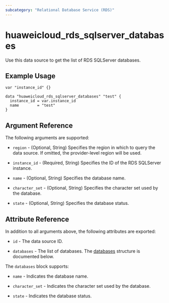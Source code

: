 ```yaml
---
subcategory: "Relational Database Service (RDS)"
---
```


# huaweicloud_rds_sqlserver_databases

Use this data source to get the list of RDS SQLServer databases.

## Example Usage

```hcl
var "instance_id" {}

data "huaweicloud_rds_sqlserver_databases" "test" {
  instance_id = var.instance_id
  name        = "test"
}
```

## Argument Reference

The following arguments are supported:

* `region` - (Optional, String) Specifies the region in which to query the data source.
  If omitted, the provider-level region will be used.

* `instance_id` - (Required, String) Specifies the ID of the RDS SQLServer instance.

* `name` - (Optional, String) Specifies the database name.

* `character_set` - (Optional, String) Specifies the character set used by the database.

* `state` - (Optional, String) Specifies the database status.

## Attribute Reference

In addition to all arguments above, the following attributes are exported:

* `id` - The data source ID.

* `databases` - The list of databases.
  The [databases](#RDS_sqlserver_databases) structure is documented below.

<a name="RDS_sqlserver_databases"></a>
The `databases` block supports:

* `name` - Indicates the database name.

* `character_set` - Indicates the character set used by the database.

* `state` - Indicates the database status.
